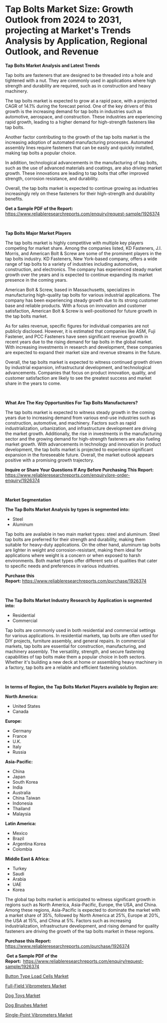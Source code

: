 <p><h1>Tap Bolts Market Size: Growth Outlook from 2024 to 2031, projecting at Market's Trends Analysis by Application, Regional Outlook, and Revenue</h1></p><p><strong>Tap Bolts Market Analysis and Latest Trends</strong></p>
<p><p>Tap bolts are fasteners that are designed to be threaded into a hole and tightened with a nut. They are commonly used in applications where high strength and durability are required, such as in construction and heavy machinery.</p><p>The tap bolts market is expected to grow at a rapid pace, with a projected CAGR of 14.1% during the forecast period. One of the key drivers of this growth is the increasing demand for tap bolts in industries such as automotive, aerospace, and construction. These industries are experiencing rapid growth, leading to a higher demand for high-strength fasteners like tap bolts.</p><p>Another factor contributing to the growth of the tap bolts market is the increasing adoption of automated manufacturing processes. Automated assembly lines require fasteners that can be easily and quickly installed, making tap bolts a popular choice.</p><p>In addition, technological advancements in the manufacturing of tap bolts, such as the use of advanced materials and coatings, are also driving market growth. These innovations are leading to tap bolts that offer improved strength, corrosion resistance, and durability.</p><p>Overall, the tap bolts market is expected to continue growing as industries increasingly rely on these fasteners for their high-strength and durability benefits.</p></p>
<p><strong>Get a Sample PDF of the Report:&nbsp;</strong> <a href="https://www.reliableresearchreports.com/enquiry/request-sample/1926374">https://www.reliableresearchreports.com/enquiry/request-sample/1926374</a></p>
<p>&nbsp;</p>
<p><strong>Tap Bolts Major Market Players</strong></p>
<p><p>The tap bolts market is highly competitive with multiple key players competing for market share. Among the companies listed, KD Fasteners, J.I. Morris, and American Bolt & Screw are some of the prominent players in the tap bolts industry. KD Fasteners, New York-based company, offers a wide range of tap bolts to a variety of industries including automotive, construction, and electronics. The company has experienced steady market growth over the years and is expected to continue expanding its market presence in the coming years.</p><p>American Bolt & Screw, based in Massachusetts, specializes in manufacturing high-quality tap bolts for various industrial applications. The company has been experiencing steady growth due to its strong customer base and reliable products. With a focus on innovation and customer satisfaction, American Bolt & Screw is well-positioned for future growth in the tap bolts market.</p><p>As for sales revenue, specific figures for individual companies are not publicly disclosed. However, it is estimated that companies like ASM, Fuji Fastener, and PCC Fasteners have seen significant revenue growth in recent years due to the rising demand for tap bolts in the global market. With increasing investments in research and development, these companies are expected to expand their market size and revenue streams in the future.</p><p>Overall, the tap bolts market is expected to witness continued growth driven by industrial expansion, infrastructural development, and technological advancements. Companies that focus on product innovation, quality, and customer satisfaction are likely to see the greatest success and market share in the years to come.</p></p>
<p>&nbsp;</p>
<p><strong>What Are The Key Opportunities For Tap Bolts Manufacturers?</strong></p>
<p><p>The tap bolts market is expected to witness steady growth in the coming years due to increasing demand from various end-use industries such as construction, automotive, and machinery. Factors such as rapid industrialization, urbanization, and infrastructure development are driving the market growth. Additionally, the rise in investments in the manufacturing sector and the growing demand for high-strength fasteners are also fueling market growth. With advancements in technology and innovation in product development, the tap bolts market is projected to experience significant expansion in the foreseeable future. Overall, the market outlook appears positive with a promising growth trajectory.</p></p>
<p><strong>Inquire or Share Your Questions If Any Before Purchasing This Report:</strong> <a href="https://www.reliableresearchreports.com/enquiry/pre-order-enquiry/1926374">https://www.reliableresearchreports.com/enquiry/pre-order-enquiry/1926374</a></p>
<p>&nbsp;</p>
<p><strong>Market Segmentation</strong></p>
<p><strong>The Tap Bolts Market Analysis by types is segmented into:</strong></p>
<p><ul><li>Steel</li><li>Aluminum</li></ul></p>
<p><p>Tap bolts are available in two main market types: steel and aluminum. Steel tap bolts are preferred for their strength and durability, making them suitable for heavy-duty applications. On the other hand, aluminum tap bolts are lighter in weight and corrosion-resistant, making them ideal for applications where weight is a concern or when exposed to harsh environments. Both market types offer different sets of qualities that cater to specific needs and preferences in various industries.</p></p>
<p><strong>Purchase this Report:&nbsp;</strong><a href="https://www.reliableresearchreports.com/purchase/1926374">https://www.reliableresearchreports.com/purchase/1926374</a></p>
<p>&nbsp;</p>
<p><strong>The Tap Bolts Market Industry Research by Application is segmented into:</strong></p>
<p><ul><li>Residential</li><li>Commercial</li></ul></p>
<p><p>Tap bolts are commonly used in both residential and commercial settings for various applications. In residential markets, tap bolts are often used for DIY projects, furniture assembly, and general repairs. In commercial markets, tap bolts are essential for construction, manufacturing, and machinery assembly. The versatility, strength, and secure fastening capabilities of tap bolts make them a popular choice in both sectors. Whether it's building a new deck at home or assembling heavy machinery in a factory, tap bolts are a reliable and efficient fastening solution.</p></p>
<p>&nbsp;</p>
<p><strong>In terms of Region, the Tap Bolts Market Players available by Region are:</strong></p>
<p>
    <p> <strong> North America: </strong>
        <ul>
            <li>United States</li>
            <li>Canada</li>
        </ul>
        </p> 
    <p> <strong> Europe: </strong>
        <ul>
            <li>Germany</li>
            <li>France</li>
            <li>U.K.</li>
            <li>Italy</li>
            <li>Russia</li>
        </ul>
        </p> 
    <p> <strong> Asia-Pacific: </strong>
        <ul>
            <li>China</li>
            <li>Japan</li>
            <li>South Korea</li>
            <li>India</li>
            <li>Australia</li>
            <li>China Taiwan</li>
            <li>Indonesia</li>
            <li>Thailand</li>
            <li>Malaysia</li>
        </ul>
        </p> 
    <p> <strong> Latin America: </strong>
        <ul>
            <li>Mexico</li>
            <li>Brazil</li>
            <li>Argentina Korea</li>
            <li>Colombia</li>
        </ul>
        </p> 
    <p> <strong> Middle East & Africa: </strong>
        <ul>
            <li>Turkey</li>
            <li>Saudi</li>
            <li>Arabia</li>
            <li>UAE</li>
            <li>Korea</li>
        </ul>
    </p>
    </p>
<p><p>The global tap bolts market is anticipated to witness significant growth in regions such as North America, Asia-Pacific, Europe, the USA, and China. Among these regions, Asia-Pacific is expected to dominate the market with a market share of 35%, followed by North America at 25%, Europe at 20%, the USA at 15%, and China at 5%. Factors such as increasing industrialization, infrastructure development, and rising demand for quality fasteners are driving the growth of the tap bolts market in these regions.</p></p>
<p><strong>Purchase this Report: </strong><a href="https://www.reliableresearchreports.com/purchase/1926374">https://www.reliableresearchreports.com/purchase/1926374</a></p>
<p>&nbsp;<strong>Get a Sample PDF of the Report:&nbsp;&nbsp;</strong><a href="https://www.reliableresearchreports.com/enquiry/request-sample/1926374">https://www.reliableresearchreports.com/enquiry/request-sample/1926374</a></p>
<p><strong></strong></p>
<p><p><a href="https://full-wildebeest-80b.notion.site/Button-Type-Load-Cells-Market-Size-Reflecting-a-Forecast-Till-2031-Market-By-Type-By-Application-a-2c8ffba0124d4bb9bfa6e83ba86bbff3">Button Type Load Cells Market</a></p><p><a href="https://pretty-mail-caf.notion.site/Full-Field-Vibrometers-Market-Offer-Valuable-Insights-into-Market-Size-Market-Share-Market-Trends--a6dd444ea0054d9facd893b70082ffb5">Full-Field Vibrometers Market</a></p><p><a href="https://view.publitas.com/reportprime-1/dog-toys-market-size-growing-and-forecasted-for-period-from-2024-2031-and-provides-complete-market-analysis-of-this-market/">Dog Toys Market</a></p><p><a href="https://view.publitas.com/reportprime-1/insights-into-dog-brushes-market-size-analysing-market-share-trends-and-growth-from-2024-to-2031/">Dog Brushes Market</a></p><p><a href="https://flame-sidecar-702.notion.site/Single-Point-Vibrometers-Market-Research-Report-Forecasted-for-Period-from-2024-2031-by-Market-Ty-a989ff3ef6c6490bbfbf1c3625c15603">Single-Point Vibrometers Market</a></p></p>